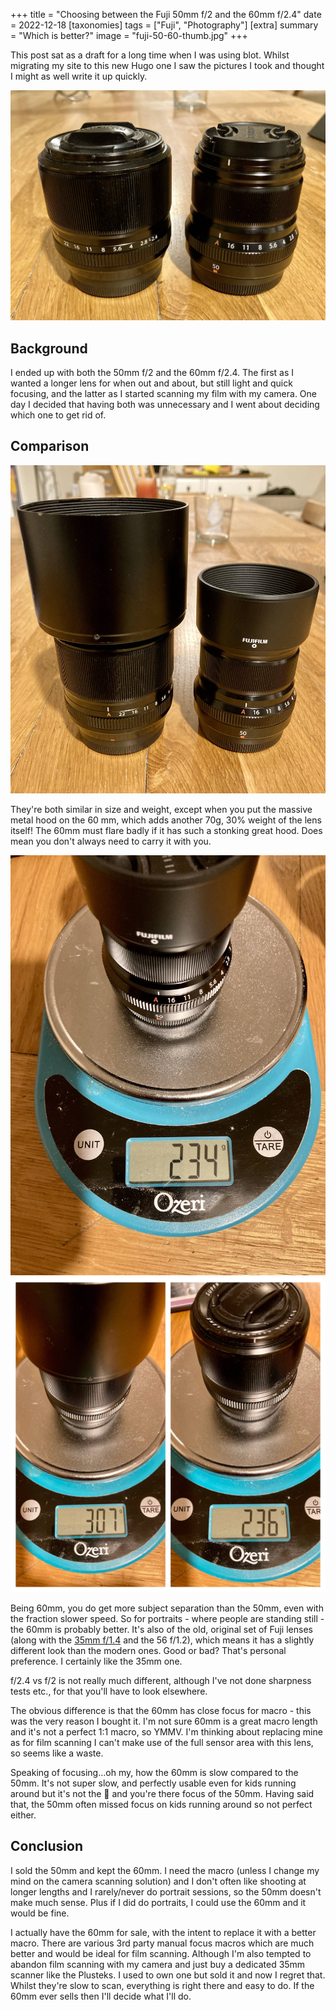 +++
title =  "Choosing between the Fuji 50mm f/2 and the 60mm f/2.4"
date =  2022-12-18
[taxonomies]
tags =  ["Fuji", "Photography"]
[extra]
summary =  "Which is better?"
image = "fuji-50-60-thumb.jpg"
+++

This post sat as a draft for a long time when I was using blot. Whilst migrating my site to this new Hugo one I saw the pictures I took and thought I might as well write it up quickly.

![Two fuji lenses](fuji-50-60-thumb.jpg "Side by side")

## Background

I ended up with both the 50mm f/2 and the 60mm f/2.4. The first as I wanted a longer lens for when out and about, but still light and quick focusing, and the latter as I started scanning my film with my camera. One day I decided that having both was unnecessary and I went about deciding which one to get rid of.

## Comparison

![Two lenses with hoods](fuji-50-60-2.jpg "What a big hood you have")

They're both similar in size and weight, except when you put the massive metal hood on the 60 mm, which adds another 70g, 30% weight of the lens itself! The 60mm must flare badly if it has such a stonking great hood. Does mean you don't always need to carry it with you.

![50mm on scales](fuji-50-60-3.jpg "Lightweight 50mm")
![60mm on scales](fuji-50-60-4.jpg "That hood")

Being 60mm, you do get more subject separation than the 50mm, even with the fraction slower speed. So for portraits - where people are standing still - the 60mm is probably better. It's also of the old, original set of Fuji lenses (along with the [35mm f/1.4](/2022/new-fuji-lens/) and the 56 f/1.2), which means it has a slightly different look than the modern ones. Good or bad? That's personal preference. I certainly like the 35mm one.

f/2.4 vs f/2 is not really much different, although I've not done sharpness tests etc., for that you'll have to look elsewhere.

The obvious difference is that the 60mm has close focus for macro - this was the very reason I bought it. I'm not sure 60mm is a great macro length and it's not a perfect 1:1 macro, so YMMV. I'm thinking about replacing mine as for film scanning I can't make use of the full sensor area with this lens, so seems like a waste.

Speaking of focusing...oh my, how the 60mm is slow compared to the 50mm. It's not super slow, and perfectly usable even for kids running around but it's not the 🫰 and you're there focus of the 50mm. Having said that, the 50mm often missed focus on kids running around so not perfect either.

## Conclusion

I sold the 50mm and kept the 60mm. I need the macro (unless I change my mind on the camera scanning solution) and I don't often like shooting at longer lengths and I rarely/never do portrait sessions, so the 50mm doesn't make much sense. Plus if I did do portraits, I could use the 60mm and it would be fine.

I actually have the 60mm for sale, with the intent to replace it with a better macro. There are various 3rd party manual focus macros which are much better and would be ideal for film scanning. Although I'm also tempted to abandon film scanning with my camera and just buy a dedicated 35mm scanner like the Plusteks. I used to own one but sold it and now I regret that. Whilst they're slow to scan, everything is right there and easy to do. If the 60mm ever sells then I'll decide what I'll do.

